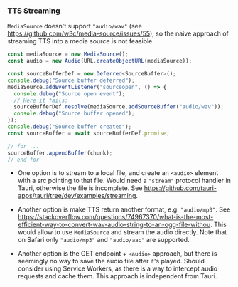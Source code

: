 ### TTS Streaming

`MediaSource` doesn't support `"audio/wav"` (see https://github.com/w3c/media-source/issues/55), so the naive approach of streaming TTS into a media source is not feasible.

```ts
const mediaSource = new MediaSource();
const audio = new Audio(URL.createObjectURL(mediaSource));

const sourceBufferDef = new Deferred<SourceBuffer>();
console.debug("Source buffer deferred");
mediaSource.addEventListener("sourceopen", () => {
  console.debug("Source open event");
  // Here it fails:
  sourceBufferDef.resolve(mediaSource.addSourceBuffer("audio/wav"));
  console.debug("Source buffer opened");
});
console.debug("Source buffer created");
const sourceBuffer = await sourceBufferDef.promise;

// for ...
sourceBuffer.appendBuffer(chunk);
// end for
```

- One option is to stream to a local file, and create an `<audio>` element with a src pointing to that file.
  Would need a `"stream"` protocol handler in Tauri, otherwise the file is incomplete.
  See https://github.com/tauri-apps/tauri/tree/dev/examples/streaming.

- Another option is make TTS return another format, e.g. `"audio/mp3"`.
  See https://stackoverflow.com/questions/74967370/what-is-the-most-efficient-way-to-convert-wav-audio-string-to-an-ogg-file-withou.
  This would allow to use `MediaSource` and stream the audio directly.
  Note that on Safari only `"audio/mp3"` and `"audio/aac"` are supported.

- Another option is the GET endpoint + `<audio>` approach, but there is seemingly no way to save the audio file after it's played.
  Should consider using Service Workers, as there is a way to intercept audio requests and cache them.
  This approach is independent from Tauri.
